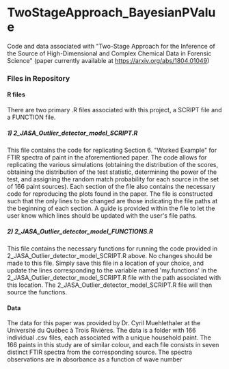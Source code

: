 # TwoStageApproach_BayesianPValue
Code and data associated with "Two-Stage Approach for the Inference of the Source of High-Dimensional and Complex Chemical Data in Forensic Science" (paper currently available at https://arxiv.org/abs/1804.01049)

### Files in Repository
#### R files 
There are two primary .R files associated with this project, a SCRIPT file and a FUNCTION file. 
##### 1) 2_JASA_Outlier_detector_model_SCRIPT.R
This file contains the code for replicating Section 6. "Worked Example" for FTIR spectra of paint in the aforementioned paper. The code allows for replicating the various simulations (obtaining the distribution of the scores, obtaining the distribution of the test statistic, determining the power of the test, and assigning the random match probability for each source in the set of 166 paint sources). Each section of the file also contains the necessary code for reproducing the plots found in the paper. The file is constructed such that the only lines to be changed are those indicating the file paths at the beginning of each section. A guide is provided within the file to let the user know which lines should be updated with the user's file paths. 

##### 2) 2_JASA_Outlier_detector_model_FUNCTIONS.R
This file contains the necessary functions for running the code provided in 2_JASA_Outlier_detector_model_SCRIPT.R above. No changes should be made to this file. Simply save this file in a location of your choice, and update the lines corresponding to the variable named 'my.functions' in the 2_JASA_Outlier_detector_model_SCRIPT.R file with the path associated with this location. The 2_JASA_Outlier_detector_model_SCRIPT.R file will then source the functions. 

#### Data 
The data for this paper was provided by Dr. Cyril Muehlethaler at the Université du Québec à Trois Rivières. The data is a folder with 166 individual .csv files, each associated with a unique household paint. The 166 paints in this study are of similar colour, and each file consists in seven distinct FTIR spectra from the corresponding source. The spectra observations are in absorbance as a function of wave number
